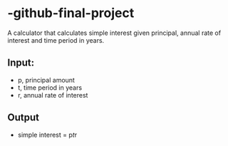# -github-final-project
A calculator that calculates simple interest given principal, annual rate of interest and time period in years.

## Input:
  * p, principal amount
  * t, time period in years
  * r, annual rate of interest
## Output
  * simple interest = p*t*r
